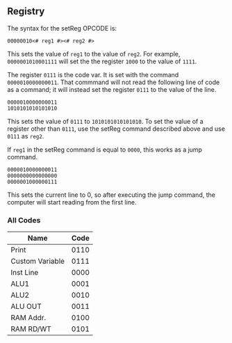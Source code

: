 ## Registry

The syntax for the setReg OPCODE is:

```
00000010<# reg1 #><# reg2 #>
```

This sets the value of `reg1` to the value of `reg2`.
For example, `0000001010001111` will set the the register `1000` to the value of `1111`.

The register `0111` is the code var. It is set with the command `0000010000000011`. That commmand will not read the following line of code as a command; it will instead set the register `0111` to the value of the line.

```
0000010000000011
1010101010101010
```

This sets the value of `0111` to `1010101010101010`. To set the value of a register other than `0111`, use the setReg command described above and use `0111` as `reg2`.

If `reg1` in the setReg command is equal to `0000`, this works as a jump command.

```
0000010000000011
0000000000000000
0000001000000111
```

This sets the current line to 0, so after executing the jump command, the computer will start reading from the first line.

### All Codes

| Name            | Code |
| --------------- | ---- |
| Print           | 0110 |
| Custom Variable | 0111 |
| Inst Line       | 0000 |
| ALU1            | 0001 |
| ALU2            | 0010 |
| ALU OUT         | 0011 |
| RAM Addr.       | 0100 |
| RAM RD/WT       | 0101 |
